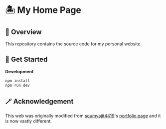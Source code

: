 # 🏝 My Home Page

## 📍 Overview

This repository contains the source code for my personal website.

## 🚀 Get Started

**Development**

```bash
npm install
npm run dev
```


## 🪄 Acknowledgement

This web was originally modified from [soumyajit4419](https://github.com/soumyajit4419)'s [portfolio page](https://github.com/soumyajit4419/Portfolio) and it is now vastly different.
